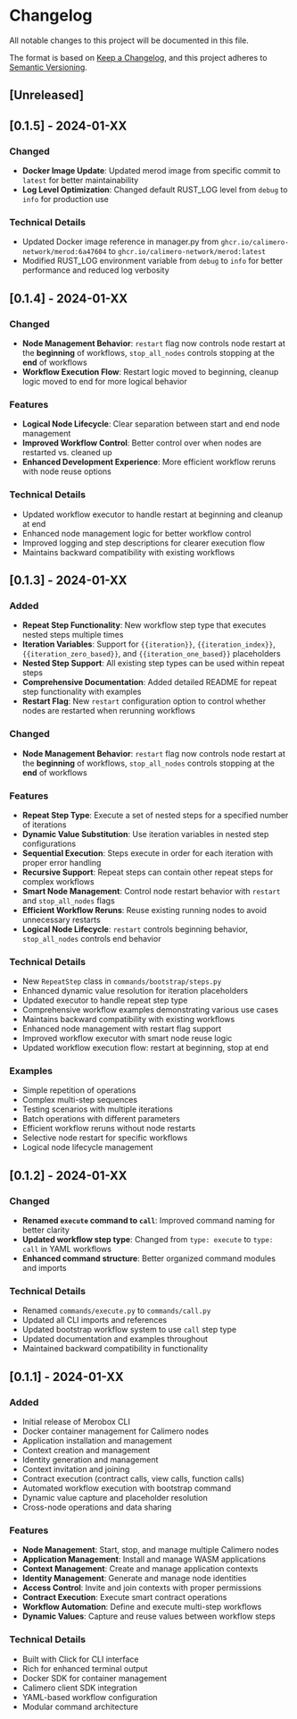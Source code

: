 # Changelog

All notable changes to this project will be documented in this file.

The format is based on [Keep a Changelog](https://keepachangelog.com/en/1.0.0/),
and this project adheres to [Semantic Versioning](https://semver.org/spec/v2.0.0.html).

## [Unreleased]

## [0.1.5] - 2024-01-XX

### Changed
- **Docker Image Update**: Updated merod image from specific commit to `latest` for better maintainability
- **Log Level Optimization**: Changed default RUST_LOG level from `debug` to `info` for production use

### Technical Details
- Updated Docker image reference in manager.py from `ghcr.io/calimero-network/merod:6a47604` to `ghcr.io/calimero-network/merod:latest`
- Modified RUST_LOG environment variable from `debug` to `info` for better performance and reduced log verbosity

## [0.1.4] - 2024-01-XX

### Changed
- **Node Management Behavior**: `restart` flag now controls node restart at the **beginning** of workflows, `stop_all_nodes` controls stopping at the **end** of workflows
- **Workflow Execution Flow**: Restart logic moved to beginning, cleanup logic moved to end for more logical behavior

### Features
- **Logical Node Lifecycle**: Clear separation between start and end node management
- **Improved Workflow Control**: Better control over when nodes are restarted vs. cleaned up
- **Enhanced Development Experience**: More efficient workflow reruns with node reuse options

### Technical Details
- Updated workflow executor to handle restart at beginning and cleanup at end
- Enhanced node management logic for better workflow control
- Improved logging and step descriptions for clearer execution flow
- Maintains backward compatibility with existing workflows

## [0.1.3] - 2024-01-XX

### Added
- **Repeat Step Functionality**: New workflow step type that executes nested steps multiple times
- **Iteration Variables**: Support for `{{iteration}}`, `{{iteration_index}}`, `{{iteration_zero_based}}`, and `{{iteration_one_based}}` placeholders
- **Nested Step Support**: All existing step types can be used within repeat steps
- **Comprehensive Documentation**: Added detailed README for repeat step functionality with examples
- **Restart Flag**: New `restart` configuration option to control whether nodes are restarted when rerunning workflows

### Changed
- **Node Management Behavior**: `restart` flag now controls node restart at the **beginning** of workflows, `stop_all_nodes` controls stopping at the **end** of workflows

### Features
- **Repeat Step Type**: Execute a set of nested steps for a specified number of iterations
- **Dynamic Value Substitution**: Use iteration variables in nested step configurations
- **Sequential Execution**: Steps execute in order for each iteration with proper error handling
- **Recursive Support**: Repeat steps can contain other repeat steps for complex workflows
- **Smart Node Management**: Control node restart behavior with `restart` and `stop_all_nodes` flags
- **Efficient Workflow Reruns**: Reuse existing running nodes to avoid unnecessary restarts
- **Logical Node Lifecycle**: `restart` controls beginning behavior, `stop_all_nodes` controls end behavior

### Technical Details
- New `RepeatStep` class in `commands/bootstrap/steps.py`
- Enhanced dynamic value resolution for iteration placeholders
- Updated executor to handle repeat step type
- Comprehensive workflow examples demonstrating various use cases
- Maintains backward compatibility with existing workflows
- Enhanced node management with restart flag support
- Improved workflow executor with smart node reuse logic
- Updated workflow execution flow: restart at beginning, stop at end

### Examples
- Simple repetition of operations
- Complex multi-step sequences
- Testing scenarios with multiple iterations
- Batch operations with different parameters
- Efficient workflow reruns without node restarts
- Selective node restart for specific workflows
- Logical node lifecycle management

## [0.1.2] - 2024-01-XX

### Changed
- **Renamed `execute` command to `call`**: Improved command naming for better clarity
- **Updated workflow step type**: Changed from `type: execute` to `type: call` in YAML workflows
- **Enhanced command structure**: Better organized command modules and imports

### Technical Details
- Renamed `commands/execute.py` to `commands/call.py`
- Updated all CLI imports and references
- Updated bootstrap workflow system to use `call` step type
- Updated documentation and examples throughout
- Maintained backward compatibility in functionality

## [0.1.1] - 2024-01-XX

### Added
- Initial release of Merobox CLI
- Docker container management for Calimero nodes
- Application installation and management
- Context creation and management
- Identity generation and management
- Context invitation and joining
- Contract execution (contract calls, view calls, function calls)
- Automated workflow execution with bootstrap command
- Dynamic value capture and placeholder resolution
- Cross-node operations and data sharing

### Features
- **Node Management**: Start, stop, and manage multiple Calimero nodes
- **Application Management**: Install and manage WASM applications
- **Context Management**: Create and manage application contexts
- **Identity Management**: Generate and manage node identities
- **Access Control**: Invite and join contexts with proper permissions
- **Contract Execution**: Execute smart contract operations
- **Workflow Automation**: Define and execute multi-step workflows
- **Dynamic Values**: Capture and reuse values between workflow steps

### Technical Details
- Built with Click for CLI interface
- Rich for enhanced terminal output
- Docker SDK for container management
- Calimero client SDK integration
- YAML-based workflow configuration
- Modular command architecture